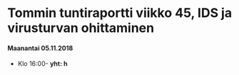 # Tommin tuntiraportti viikko 45, IDS ja virusturvan ohittaminen

#### Maanantai 05.11.2018
* Klo 16:00- **yht: h**  
